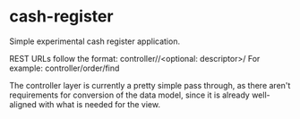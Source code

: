 # cash-register
Simple experimental cash register application.

REST URLs follow the format: controller/<controller name>/<optional: descriptor>/<action>
For example: controller/order/find

The controller layer is currently a pretty simple pass through, as there aren't requirements for conversion of the
data model, since it is already well-aligned with what is needed for the view.